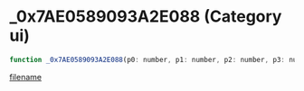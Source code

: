 # _0x7AE0589093A2E088 (Category ui)

```js
function _0x7AE0589093A2E088(p0: number, p1: number, p2: number, p3: number, p4: number, p5: number): number
```

[filename](_0x7AE0589093A2E088_m.md ':include')
